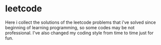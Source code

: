 # leetcode
Here i collect the solutions of the leetcode problems that i've solved since beginning of learning programming, so some codes may be not professional.
I've also changed my coding style from time to time just for fun.
